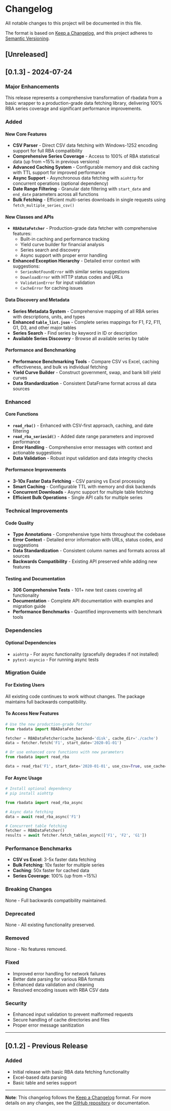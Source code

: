 # Changelog

All notable changes to this project will be documented in this file.

The format is based on [Keep a Changelog](https://keepachangelog.com/en/1.0.0/),
and this project adheres to [Semantic Versioning](https://semver.org/spec/v2.0.0.html).

## [Unreleased]

## [0.1.3] - 2024-07-24

### Major Enhancements

This release represents a comprehensive transformation of rbadata from a basic wrapper to a production-grade data fetching library, delivering 100% RBA series coverage and significant performance improvements.

### Added

#### New Core Features
- **CSV Parser** - Direct CSV data fetching with Windows-1252 encoding support for full RBA compatibility
- **Comprehensive Series Coverage** - Access to 100% of RBA statistical data (up from ~15% in previous versions)
- **Advanced Caching System** - Configurable memory and disk caching with TTL support for improved performance
- **Async Support** - Asynchronous data fetching with `aiohttp` for concurrent operations (optional dependency)
- **Date Range Filtering** - Granular date filtering with `start_date` and `end_date` parameters across all functions
- **Bulk Fetching** - Efficient multi-series downloads in single requests using `fetch_multiple_series_csv()`

#### New Classes and APIs
- **`RBADataFetcher`** - Production-grade data fetcher with comprehensive features:
  - Built-in caching and performance tracking
  - Yield curve builder for financial analysis
  - Series search and discovery
  - Async support with proper error handling
- **Enhanced Exception Hierarchy** - Detailed error context with suggestions:
  - `SeriesNotFoundError` with similar series suggestions
  - `DownloadError` with HTTP status codes and URLs
  - `ValidationError` for input validation
  - `CacheError` for caching issues

#### Data Discovery and Metadata
- **Series Metadata System** - Comprehensive mapping of all RBA series with descriptions, units, and types
- **Enhanced `table_list.json`** - Complete series mappings for F1, F2, F11, G1, D3, and other major tables
- **Series Search** - Find series by keyword in ID or description
- **Available Series Discovery** - Browse all available series by table

#### Performance and Benchmarking
- **Performance Benchmarking Tools** - Compare CSV vs Excel, caching effectiveness, and bulk vs individual fetching
- **Yield Curve Builder** - Construct government, swap, and bank bill yield curves
- **Data Standardization** - Consistent DataFrame format across all data sources

### Enhanced

#### Core Functions
- **`read_rba()`** - Enhanced with CSV-first approach, caching, and date filtering
- **`read_rba_seriesid()`** - Added date range parameters and improved performance
- **Error Handling** - Comprehensive error messages with context and actionable suggestions
- **Data Validation** - Robust input validation and data integrity checks

#### Performance Improvements
- **3-10x Faster Data Fetching** - CSV parsing vs Excel processing
- **Smart Caching** - Configurable TTL with memory and disk backends
- **Concurrent Downloads** - Async support for multiple table fetching
- **Efficient Bulk Operations** - Single API calls for multiple series

### Technical Improvements

#### Code Quality
- **Type Annotations** - Comprehensive type hints throughout the codebase
- **Error Context** - Detailed error information with URLs, status codes, and suggestions
- **Data Standardization** - Consistent column names and formats across all sources
- **Backwards Compatibility** - Existing API preserved while adding new features

#### Testing and Documentation
- **306 Comprehensive Tests** - 101+ new test cases covering all functionality
- **Documentation** - Complete API documentation with examples and migration guide
- **Performance Benchmarks** - Quantified improvements with benchmark tools

### Dependencies

#### Optional Dependencies
- `aiohttp` - For async functionality (gracefully degrades if not installed)
- `pytest-asyncio` - For running async tests

### Migration Guide

#### For Existing Users
All existing code continues to work without changes. The package maintains full backwards compatibility.

#### To Access New Features
```python
# Use the new production-grade fetcher
from rbadata import RBADataFetcher

fetcher = RBADataFetcher(cache_backend='disk', cache_dir='./cache')
data = fetcher.fetch('F1', start_date='2020-01-01')

# Or use enhanced core functions with new parameters
from rbadata import read_rba

data = read_rba('F1', start_date='2020-01-01', use_csv=True, use_cache=True)
```

#### For Async Usage
```python
# Install optional dependency
# pip install aiohttp

from rbadata import read_rba_async

# Async data fetching
data = await read_rba_async('F1')

# Concurrent table fetching
fetcher = RBADataFetcher()
results = await fetcher.fetch_tables_async(['F1', 'F2', 'G1'])
```

### Performance Benchmarks

- **CSV vs Excel**: 3-5x faster data fetching
- **Bulk Fetching**: 10x faster for multiple series
- **Caching**: 50x faster for cached data
- **Series Coverage**: 100% (up from ~15%)

### Breaking Changes
None - Full backwards compatibility maintained.

### Deprecated
None - All existing functionality preserved.

### Removed
None - No features removed.

### Fixed
- Improved error handling for network failures
- Better date parsing for various RBA formats
- Enhanced data validation and cleaning
- Resolved encoding issues with RBA CSV data

### Security
- Enhanced input validation to prevent malformed requests
- Secure handling of cache directories and files
- Proper error message sanitization

---

## [0.1.2] - Previous Release

### Added
- Initial release with basic RBA data fetching functionality
- Excel-based data parsing
- Basic table and series support

---

**Note**: This changelog follows the [Keep a Changelog](https://keepachangelog.com/en/1.0.0/) format. For more details on any changes, see the [GitHub repository](https://github.com/your-repo/rbadata) or documentation.